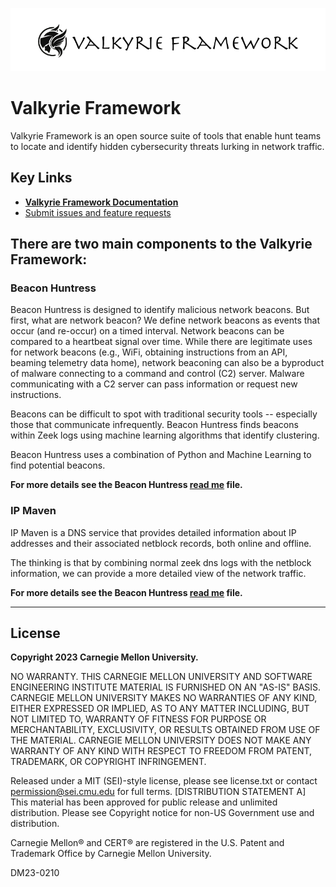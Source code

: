 ![Valkyrie Framework](images/valkyrie_framework.png)

# Valkyrie Framework

Valkyrie Framework is an open source suite of tools that enable hunt teams to locate and identify hidden cybersecurity threats lurking in network traffic.

## Key Links

- **[Valkyrie Framework Documentation](https://cmu-sei.github.io/Valkyrie_Framework)**
- [Submit issues and feature requests](https://github.com/cmu-sei/Valkyrie_Framework/issues)

## There are two main components to the Valkyrie Framework:

### Beacon Huntress

Beacon Huntress is designed to identify malicious network beacons. But first, what are network beacon? We define network beacons as events that occur (and re-occur) on a timed interval. Network beacons can be compared to a heartbeat signal over time. While there are legitimate uses for network beacons (e.g., WiFi, obtaining instructions from an API, beaming telemetry data home), network beaconing can also be a byproduct of malware connecting to a command and control (C2) server. Malware communicating with a C2 server can pass information or request new instructions.

Beacons can be difficult to spot with traditional security tools -- especially those that communicate infrequently. Beacon Huntress finds beacons within Zeek logs using machine learning algorithms that identify clustering.

Beacon Huntress uses a combination of Python and Machine Learning to find potential beacons.

**For more details see the Beacon Huntress [read me](https://github.com/cmu-sei/Valkyrie_Framework/tree/main/beacon_huntress) file.**

### IP Maven

IP Maven is a DNS service that provides detailed information about IP addresses and their associated netblock records, both online and offline.

The thinking is that by combining normal zeek dns logs with the netblock information, we can provide a more detailed view of the network traffic.

**For more details see the Beacon Huntress [read me](https://github.com/cmu-sei/Valkyrie_Framework/tree/main/ip_maven) file.**

---

## License

**Copyright 2023 Carnegie Mellon University.**

NO WARRANTY. THIS CARNEGIE MELLON UNIVERSITY AND SOFTWARE ENGINEERING INSTITUTE MATERIAL IS FURNISHED ON AN "AS-IS" BASIS. CARNEGIE MELLON UNIVERSITY MAKES NO WARRANTIES OF ANY KIND, EITHER EXPRESSED OR IMPLIED, AS TO ANY MATTER INCLUDING, BUT NOT LIMITED TO, WARRANTY OF FITNESS FOR PURPOSE OR MERCHANTABILITY, EXCLUSIVITY, OR RESULTS OBTAINED FROM USE OF THE MATERIAL. CARNEGIE MELLON UNIVERSITY DOES NOT MAKE ANY WARRANTY OF ANY KIND WITH RESPECT TO FREEDOM FROM PATENT, TRADEMARK, OR COPYRIGHT INFRINGEMENT.

Released under a MIT (SEI)-style license, please see license.txt or contact permission@sei.cmu.edu for full terms.
[DISTRIBUTION STATEMENT A] This material has been approved for public release and unlimited distribution.  Please see Copyright notice for non-US Government use and distribution.

Carnegie Mellon® and CERT® are registered in the U.S. Patent and Trademark Office by Carnegie Mellon University.

DM23-0210
